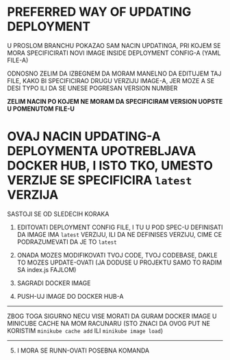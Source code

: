 # PREFERRED WAY OF UPDATING DEPLOYMENT

U PROSLOM BRANCHU POKAZAO SAM NACIN UPDATINGA, PRI KOJEM SE MORA SPECIFICIRATI NOVI IMAGE INSIDE DEPLOYMENT CONFIG-A (YAML FILE-A)

ODNOSNO ZELIM DA IZBEGNEM DA MORAM MANELNO DA EDITUJEM TAJ FILE, KAKO BI SPECIFICIRAO DRUGU VERZIJU IMAGE-A, JER MOZE A SE DESI TYPO ILI DA SE UNESE POGRESAN VERSION NUMBER

**ZELIM NACIN PO KOJEM NE MORAM DA SPECIFICIRAM VERSION UOPSTE U POMENUTOM FILE-U**

# OVAJ NACIN UPDATING-A DEPLOYMENTA UPOTREBLJAVA DOCKER HUB, I ISTO TKO, UMESTO VERZIJE SE SPECIFICIRA `latest` VERZIJA

SASTOJI SE OD SLEDECIH KORAKA

1. EDITOVATI DEPLOYMENT CONFIG FILE, I TU U POD SPEC-U DEFINISATI DA IMAGE IMA `latest` VERZIJU, ILI DA NE DEFINISES VERZIJU, CIME CE PODRAZUMEVATI DA JE TO `latest`

2. ONADA MOZES MODIFIKOVATI TVOJ CODE, TVOJ CODEBASE, DAKLE TO MOZES UPDATE-OVATI (JA DODUSE U PROJEKTU SAMO TO RADIM SA index.js FAJLOM)

3. SAGRADI DOCKER IMAGE

4. PUSH-UJ IMAGE DO DOCKER HUB-A

***

ZBOG TOGA SIGURNO NECU VISE MORATI DA GURAM DOCKER IMAGE U MINICUBE CACHE NA MOM RACUNARU (STO ZNACI DA OVOG PUT NE KORISTIM `minikube cache add` ILI `minikube image load`)

***

5. I MORA SE RUNN-OVATI POSEBNA KOMANDA 










